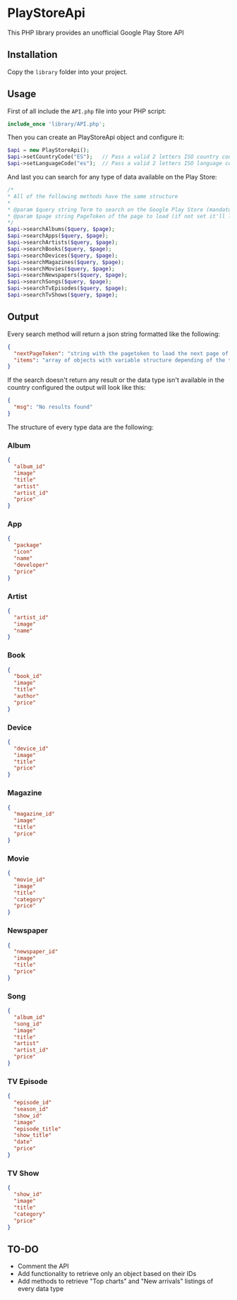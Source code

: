 # PlayStoreApi
This PHP library provides an unofficial Google Play Store API

## Installation
Copy the `library` folder into your project.

## Usage
First of all include the `API.php` file into your PHP script:

```php
include_once 'library/API.php';
```

Then you can create an PlayStoreApi object and configure it:

```php
$api = new PlayStoreApi();
$api->setCountryCode("ES");   // Pass a valid 2 letters ISO country code (ISO 3166 alpha-2) (default: "US")
$api->setLanguageCode("es");  // Pass a valid 2 letters ISO language code (ISO 639-1) (default: "en")
```

And last you can search for any type of data available on the Play Store:

```php
/*
* All of the following methods have the same structure
*
* @param $query string Term to search on the Google Play Store (mandatory)
* @param $page string PageToken of the page to load (if not set it'll load the first) (optional)
*/
$api->searchAlbums($query, $page);
$api->searchApps($query, $page);
$api->searchArtists($query, $page);
$api->searchBooks($query, $page);
$api->searchDevices($query, $page);
$api->searchMagazines($query, $page);
$api->searchMovies($query, $page);
$api->searchNewspapers($query, $page);
$api->searchSongs($query, $page);
$api->searchTvEpisodes($query, $page);
$api->searchTvShows($query, $page);
```

## Output
Every search method will return a json string formatted like the following:

```json
{
  "nextPageToken": "string with the pagetoken to load the next page of results",
  "items": "array of objects with variable structure depending of the type of the data searched"
}
```

If the search doesn't return any result or the data type isn't available in the country configured the output will look like this:

```json
{
  "msg": "No results found"
}
```

The structure of every type data are the following:

### Album

```json
{
  "album_id"
  "image"
  "title"
  "artist"
  "artist_id"
  "price"
}
```

### App

```json
{
  "package"
  "icon"
  "name"
  "developer"
  "price"
}
```

### Artist

```json
{
  "artist_id"
  "image"
  "name"
}
```

### Book

```json
{
  "book_id"
  "image"
  "title"
  "author"
  "price"
}
```

### Device

```json
{
  "device_id"
  "image"
  "title"
  "price"
}
```

### Magazine

```json
{
  "magazine_id"
  "image"
  "title"
  "price"
}
```

### Movie

```json
{
  "movie_id"
  "image"
  "title"
  "category"
  "price"
}
```

### Newspaper

```json
{
  "newspaper_id"
  "image"
  "title"
  "price"
}
```

### Song

```json
{
  "album_id"
  "song_id"
  "image"
  "title"
  "artist"
  "artist_id"
  "price"
}
```

### TV Episode

```json
{
  "episode_id"
  "season_id"
  "show_id"
  "image"
  "episode_title"
  "show_title"
  "date"
  "price"
}
```

### TV Show

```json
{
  "show_id"
  "image"
  "title"
  "category"
  "price"
}
```

## TO-DO
- Comment the API
- Add functionality to retrieve only an object based on their IDs
- Add methods to retrieve "Top charts" and "New arrivals" listings of every data type
